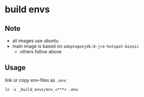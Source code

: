 build envs
==============

## Note

- all images use ubuntu
- main image is based on `adoptopenjdk:8-jre-hotspot-bionic`
    - others follow above

## Usage

link or copy env-files as `.env`:
```
ln -s _build_envs/env_<***> .env
```
